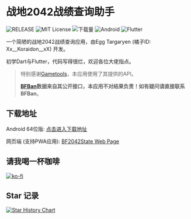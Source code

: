 # 战地2042战绩查询助手

![RELEASE](https://img.shields.io/github/v/release/dzxrly/BF2042State2.0?style=for-the-badge&label=RELEASE) ![MIT License](https://img.shields.io/github/license/dzxrly/BF2042State2.0?style=for-the-badge) ![下载量](https://img.shields.io/github/downloads/dzxrly/BF2042State2.0/total?style=for-the-badge) ![Android](https://img.shields.io/badge/Android-3DDC84?style=for-the-badge&logo=android&logoColor=white) ![Flutter](https://img.shields.io/badge/Flutter-%2302569B.svg?style=for-the-badge&logo=Flutter&logoColor=white)

一个简陋的战地2042战绩查询应用，由Egg Targaryen (橘子ID: Xx__Koraidon__xX) 开发。

初学Dart与Flutter，代码写得很烂，欢迎各位大佬指点。

> 特别感谢[Gametools](https://gametools.network/)，本应用使用了其提供的API。
>
> **[BFBan](https://bfban.com/)数据来自其公开接口，本应用不对结果负责！如有疑问请直接联系BFBan**。

## 下载地址

Android 64位版: [点击进入下载地址](https://github.com/dzxrly/BF2042State2.0/releases/latest)

网页端 (支持PWA应用): [BF2042State Web Page](https://dzxrly.github.io/BF2042StateWeb/)

## 请我喝一杯咖啡

[![ko-fi](https://ko-fi.com/img/githubbutton_sm.svg)](https://ko-fi.com/F1F0PZH7X)

## Star 记录

<a href="https://star-history.com/#dzxrly/BF2042State2.0&Date">
  <picture>
    <source media="(prefers-color-scheme: dark)" srcset="https://api.star-history.com/svg?repos=dzxrly/BF2042State2.0&type=Date&theme=dark" />
    <source media="(prefers-color-scheme: light)" srcset="https://api.star-history.com/svg?repos=dzxrly/BF2042State2.0&type=Date" />
    <img alt="Star History Chart" src="https://api.star-history.com/svg?repos=dzxrly/BF2042State2.0&type=Date" />
  </picture>
</a>
